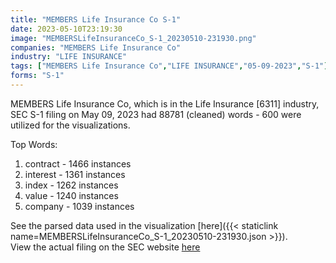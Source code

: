 ```yaml
---
title: "MEMBERS Life Insurance Co S-1"
date: 2023-05-10T23:19:30
image: "MEMBERSLifeInsuranceCo_S-1_20230510-231930.png"
companies: "MEMBERS Life Insurance Co"
industry: "LIFE INSURANCE"
tags: ["MEMBERS Life Insurance Co","LIFE INSURANCE","05-09-2023","S-1"]
forms: "S-1"
---
```

MEMBERS Life Insurance Co, which is in the Life Insurance [6311] industry, SEC S-1 filing on May 09, 2023 had 88781 (cleaned) words - 600 were utilized for the visualizations.

Top Words:
1. contract - 1466 instances
2. interest - 1361 instances
3. index - 1262 instances
4. value - 1240 instances
5. company - 1039 instances


See the parsed data used in the visualization [here]({{< staticlink name=MEMBERSLifeInsuranceCo_S-1_20230510-231930.json >}}).  
View the actual filing on the SEC website [here](https://www.sec.gov/Archives/edgar/data/1562577/0001753926-23-000600.txt)